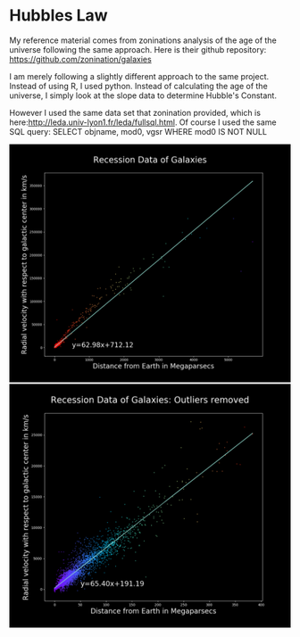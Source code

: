 # Hubbles Law

My reference material comes from zoninations analysis of the age of the universe following the same approach.
Here is their github repository: https://github.com/zonination/galaxies

I am merely following a slightly different approach to the same project. Instead of using R, I used python.
Instead of calculating the age of the universe, I simply look at the slope data to determine Hubble's Constant.

However I used the same data set that zonination provided, which is here:http://leda.univ-lyon1.fr/leda/fullsql.html.
Of course I used the same SQL query: SELECT objname, mod0, vgsr WHERE mod0 IS NOT NULL


![alt text](https://github.com/SmellyKels/HubblesLaw/blob/master/Figure_1.png)
![alt text](https://github.com/SmellyKels/HubblesLaw/blob/master/Figure_2.png)

